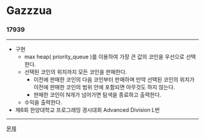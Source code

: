 # Gazzzua
### 17939
***
- 구현
	+ max heap( priority_queue )를 이용하여 가장 큰 값의 코인을 우선으로 선택한다.
	+ 선택된 코인의 위치까지 모든 코인을 판매한다.
		- 이전에 판매한 코인의 다음 코인부터 판매하며 만약 선택된 코인의 위치가 이전에 판매한 코인의 범위 안에 포함되면 아무것도 하지 않는다.
		- 판매한 코인이 N개가 넘어가면 탐색을 종료하고 출력한다.
	+ 수익을 출력한다.
- 제6회 한양대학교 프로그래밍 경시대회 Advanced Division L번
***
[문제](https://www.acmicpc.net/problem/17939)
			 
